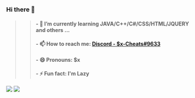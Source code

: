 ### Hi there 👋

> >#### - 🌱 I’m currently learning JAVA/C++/C#/CSS/HTML/JQUERY and others ...
> > #### - 📫 How to reach me: [Discord - $x-Cheats#9633]()
> >#### - 😄 Pronouns: $x
> >#### - ⚡ Fun fact: I'm Lazy


<img src ="https://github-readme-stats.vercel.app/api?username=Sx-Cheats&&show_icons=true&title_color=00B4E8&icon_color=00B4E8&text_color=FFDC00&bg_color=151519">
<img src="https://c.tenor.com/_DOBjnGspYAAAAAC/code-coding.gif">
